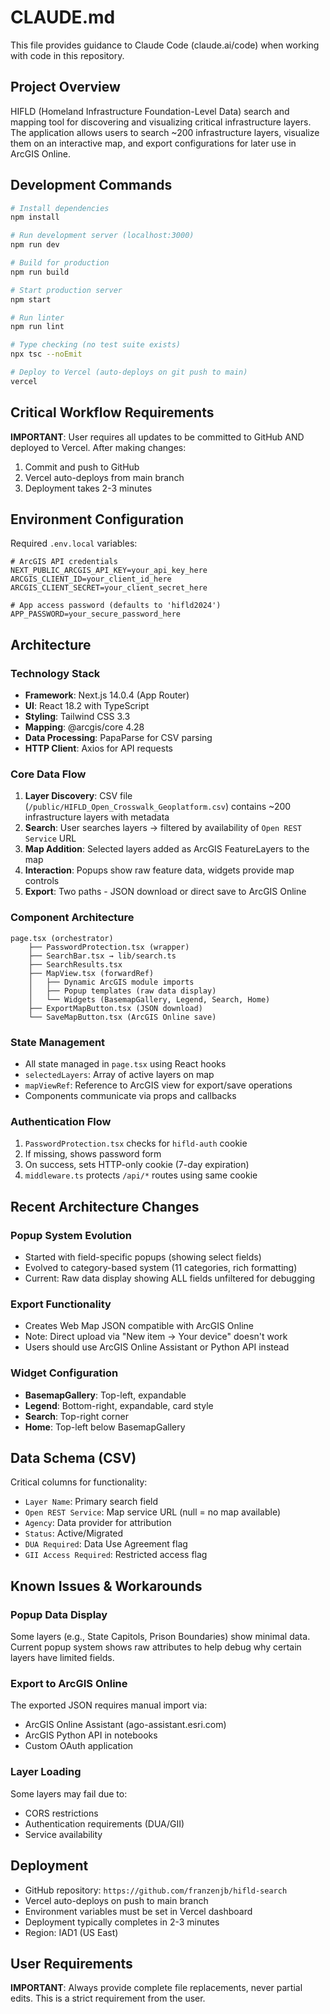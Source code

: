 # CLAUDE.md

This file provides guidance to Claude Code (claude.ai/code) when working with code in this repository.

## Project Overview

HIFLD (Homeland Infrastructure Foundation-Level Data) search and mapping tool for discovering and visualizing critical infrastructure layers. The application allows users to search ~200 infrastructure layers, visualize them on an interactive map, and export configurations for later use in ArcGIS Online.

## Development Commands

```bash
# Install dependencies
npm install

# Run development server (localhost:3000)
npm run dev

# Build for production
npm run build

# Start production server
npm start

# Run linter
npm run lint

# Type checking (no test suite exists)
npx tsc --noEmit

# Deploy to Vercel (auto-deploys on git push to main)
vercel
```

## Critical Workflow Requirements

**IMPORTANT**: User requires all updates to be committed to GitHub AND deployed to Vercel. After making changes:
1. Commit and push to GitHub
2. Vercel auto-deploys from main branch
3. Deployment takes 2-3 minutes

## Environment Configuration

Required `.env.local` variables:
```
# ArcGIS API credentials
NEXT_PUBLIC_ARCGIS_API_KEY=your_api_key_here
ARCGIS_CLIENT_ID=your_client_id_here
ARCGIS_CLIENT_SECRET=your_client_secret_here

# App access password (defaults to 'hifld2024')
APP_PASSWORD=your_secure_password_here
```

## Architecture

### Technology Stack
- **Framework**: Next.js 14.0.4 (App Router)
- **UI**: React 18.2 with TypeScript
- **Styling**: Tailwind CSS 3.3
- **Mapping**: @arcgis/core 4.28
- **Data Processing**: PapaParse for CSV parsing
- **HTTP Client**: Axios for API requests

### Core Data Flow

1. **Layer Discovery**: CSV file (`/public/HIFLD_Open_Crosswalk_Geoplatform.csv`) contains ~200 infrastructure layers with metadata
2. **Search**: User searches layers → filtered by availability of `Open REST Service` URL
3. **Map Addition**: Selected layers added as ArcGIS FeatureLayers to the map
4. **Interaction**: Popups show raw feature data, widgets provide map controls
5. **Export**: Two paths - JSON download or direct save to ArcGIS Online

### Component Architecture

```
page.tsx (orchestrator)
    ├── PasswordProtection.tsx (wrapper)
    ├── SearchBar.tsx → lib/search.ts
    ├── SearchResults.tsx
    ├── MapView.tsx (forwardRef)
    │   ├── Dynamic ArcGIS module imports
    │   ├── Popup templates (raw data display)
    │   └── Widgets (BasemapGallery, Legend, Search, Home)
    ├── ExportMapButton.tsx (JSON download)
    └── SaveMapButton.tsx (ArcGIS Online save)
```

### State Management
- All state managed in `page.tsx` using React hooks
- `selectedLayers`: Array of active layers on map
- `mapViewRef`: Reference to ArcGIS view for export/save operations
- Components communicate via props and callbacks

### Authentication Flow
1. `PasswordProtection.tsx` checks for `hifld-auth` cookie
2. If missing, shows password form
3. On success, sets HTTP-only cookie (7-day expiration)
4. `middleware.ts` protects `/api/*` routes using same cookie

## Recent Architecture Changes

### Popup System Evolution
- Started with field-specific popups (showing select fields)
- Evolved to category-based system (11 categories, rich formatting)
- Current: Raw data display showing ALL fields unfiltered for debugging

### Export Functionality
- Creates Web Map JSON compatible with ArcGIS Online
- Note: Direct upload via "New item → Your device" doesn't work
- Users should use ArcGIS Online Assistant or Python API instead

### Widget Configuration
- **BasemapGallery**: Top-left, expandable
- **Legend**: Bottom-right, expandable, card style
- **Search**: Top-right corner
- **Home**: Top-left below BasemapGallery

## Data Schema (CSV)

Critical columns for functionality:
- `Layer Name`: Primary search field
- `Open REST Service`: Map service URL (null = no map available)
- `Agency`: Data provider for attribution
- `Status`: Active/Migrated
- `DUA Required`: Data Use Agreement flag
- `GII Access Required`: Restricted access flag

## Known Issues & Workarounds

### Popup Data Display
Some layers (e.g., State Capitols, Prison Boundaries) show minimal data. Current popup system shows raw attributes to help debug why certain layers have limited fields.

### Export to ArcGIS Online
The exported JSON requires manual import via:
- ArcGIS Online Assistant (ago-assistant.esri.com)
- ArcGIS Python API in notebooks
- Custom OAuth application

### Layer Loading
Some layers may fail due to:
- CORS restrictions
- Authentication requirements (DUA/GII)
- Service availability

## Deployment

- GitHub repository: `https://github.com/franzenjb/hifld-search`
- Vercel auto-deploys on push to main branch
- Environment variables must be set in Vercel dashboard
- Deployment typically completes in 2-3 minutes
- Region: IAD1 (US East)

## User Requirements

**IMPORTANT**: Always provide complete file replacements, never partial edits. This is a strict requirement from the user.